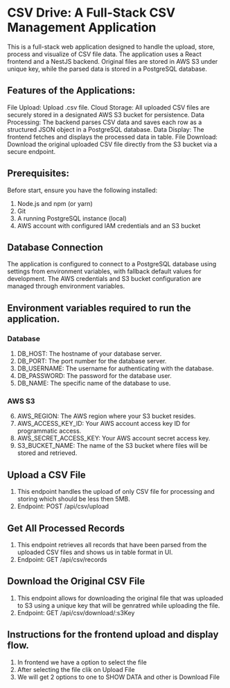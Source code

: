 
# CSV Drive: A Full-Stack CSV Management Application
This is a full-stack web application designed to handle the upload, store, process and visualize of CSV file data. The application uses a React frontend and a NestJS backend. Original files are stored in AWS S3 under unique key, while the parsed data is stored in a PostgreSQL database.


## Features of the Applications:

File Upload: Upload .csv file.
Cloud Storage: All uploaded CSV files are securely stored in a designated AWS S3 bucket for persistence.
Data Processing: The backend parses CSV data and saves each row as a structured JSON object in a PostgreSQL database.
Data Display: The frontend fetches and displays the processed data in table.
File Download: Download the original uploaded CSV file directly from the S3 bucket via a secure endpoint.


## Prerequisites: 
Before start, ensure you have the following installed:

1. Node.js and npm (or yarn)
2. Git
3. A running PostgreSQL instance (local)
4. AWS account with configured IAM credentials and an S3 bucket

## Database Connection
The application is configured to connect to a PostgreSQL database using settings from environment variables, with fallback default values for development.
The AWS credentials and S3 bucket configuration are managed through environment variables.

## Environment variables required to run the application.
### Database
1. DB_HOST: The hostname of your database server.
2. DB_PORT: The port number for the database server.
3. DB_USERNAME: The username for authenticating with the database.
4. DB_PASSWORD: The password for the database user.
5. DB_NAME: The specific name of the database to use.

### AWS S3
6. AWS_REGION: The AWS region where your S3 bucket resides.
7. AWS_ACCESS_KEY_ID: Your AWS account access key ID for programmatic access.
8. AWS_SECRET_ACCESS_KEY: Your AWS account secret access key.
9. S3_BUCKET_NAME: The name of the S3 bucket where files will be stored and retrieved.


## Upload a CSV File
1. This endpoint handles the upload of only CSV file for processing and storing which should be less then 5MB.
2. Endpoint: POST /api/csv/upload

## Get All Processed Records
1. This endpoint retrieves all records that have been parsed from the uploaded CSV files and shows us in table format in UI.
2. Endpoint: GET /api/csv/records

## Download the Original CSV File
1. This endpoint allows for downloading the original file that was uploaded to S3 using a unique key that will be genratred while uploading the file.
2. Endpoint: GET /api/csv/download/:s3Key

## Instructions for the frontend upload and display flow.

1. In frontend we have a option to select the file
2. After selecting the file clik on Upload File
3. We will get 2 options to one to SHOW DATA and other is Download File



